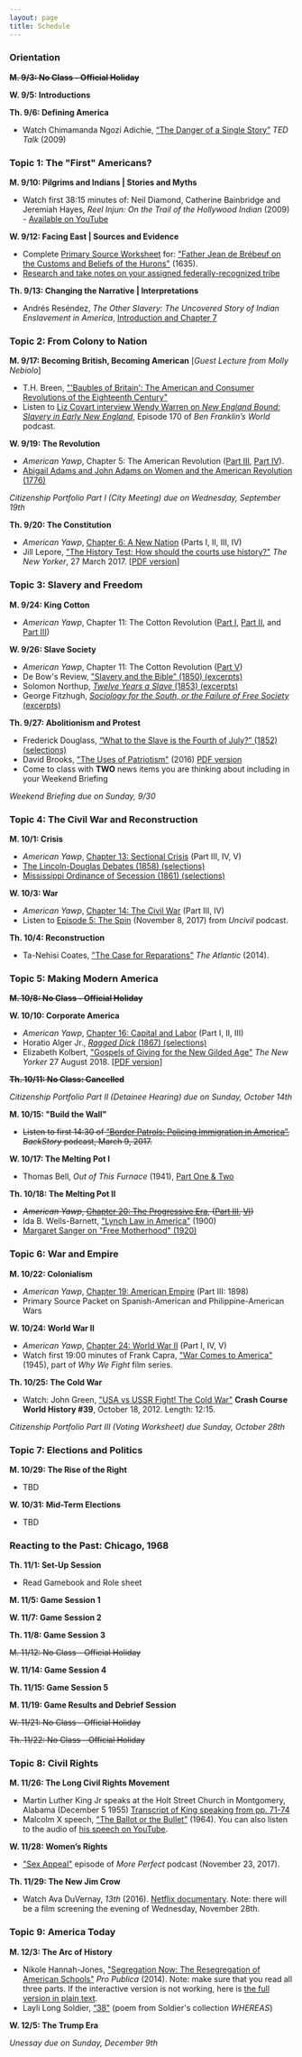 ```yaml
---
layout: page
title: Schedule
---
```


### Orientation

~~**M. 9/3: No Class - Official Holiday**~~

**W. 9/5: Introductions**

**Th. 9/6: Defining America**
- Watch Chimamanda Ngozi Adichie, [“The Danger of a Single Story”](https://www.ted.com/talks/chimamanda_adichie_the_danger_of_a_single_story) *TED Talk* (2009) 

### Topic 1: The "First" Americans?

**M. 9/10: Pilgrims and Indians | Stories and Myths**
- Watch first 38:15 minutes of: Neil Diamond, Catherine Bainbridge and Jeremiah Hayes, *Reel Injun: On the Trail of the Hollywood Indian* (2009) - [Available on YouTube](https://www.youtube.com/watch?v=YNZBpn9asng)

**W. 9/12: Facing East | Sources and Evidence**
- Complete [Primary Source Worksheet]({{site.baseurl}}/downloads/primary-source-worksheet-basic.pdf) for: ["Father Jean de Brébeuf on the Customs and Beliefs of the Hurons"](https://www.dropbox.com/s/fds82wgs49xqk7k/DeBrebeuf_CustomsAndBeliefsOfTheHurons_1635.pdf?dl=0) (1635). 
- [Research and take notes on your assigned federally-recognized tribe]({{site.baseurl}}/downloads/federally-recognized-tribe-research.pdf)

**Th. 9/13: Changing the Narrative | Interpretations**
- Andrés Reséndez, *The Other Slavery: The Uncovered Story of Indian Enslavement in America*, [Introduction and Chapter 7](https://www.dropbox.com/s/yk2xalxr1ry0tty/Resendez_TheOtherSlavery_Intro_Ch7.pdf?dl=0)

### Topic 2: From Colony to Nation

**M. 9/17: Becoming British, Becoming American** [*Guest Lecture from Molly Nebiolo*]
- T.H. Breen, ["'Baubles of Britain': The American and Consumer Revolutions of the Eighteenth Century"](https://www.dropbox.com/s/3of4ae2w0k90bpe/Breen_BaublesOfBritain.pdf?dl=0)
- Listen to [Liz Covart interview Wendy Warren on *New England Bound: Slavery in Early New England*](https://www.benfranklinsworld.com/episode-170-wendy-warren-new-england-bound-slavery-early-new-england/), Episode 170 of *Ben Franklin’s World* podcast.

**W. 9/19: The Revolution**
- *American Yawp*, 	Chapter 5: The American Revolution ([Part III](http://www.americanyawp.com/text/05-the-american-revolution/#III_The_Causes_of_the_American_Revolution), [Part IV](http://www.americanyawp.com/text/05-the-american-revolution/#IV_Independence)).
- [Abigail Adams and John Adams on Women and the American Revolution (1776)](https://www.dropbox.com/s/nkvnu4aw7khvkw9/AbigailAndJohnAdams_1776.pdf?dl=0)

*Citizenship Portfolio Part I (City Meeting) due on Wednesday, September 19th*

**Th. 9/20: The Constitution**
- *American Yawp*, [Chapter 6: A New Nation](http://www.americanyawp.com/text/06-a-new-nation/) (Parts I, II, III, IV)
- Jill Lepore, ["The History Test: How should the courts use history?"](https://www.newyorker.com/magazine/2017/03/27/weaponizing-the-past) *The New Yorker*, 27 March 2017. [[PDF version](https://www.dropbox.com/s/rzzwjuitlcr85le/Lepore_The%20History%20Test%20%7C%20The%20New%20Yorker.pdf?dl=0)]

### Topic 3: Slavery and Freedom

**M. 9/24: King Cotton**
- *American Yawp*, Chapter 11: The Cotton Revolution ([Part I](http://www.americanyawp.com/text/11-the-cotton-revolution/#I_Introduction), [Part II](http://www.americanyawp.com/text/11-the-cotton-revolution/#IIThe_Importance_of_Cotton), and [Part III](http://www.americanyawp.com/text/11-the-cotton-revolution/#III_Cotton_and_Slavery))

**W. 9/26: Slave Society**
- *American Yawp*, Chapter 11: The Cotton Revolution ([Part V](http://www.americanyawp.com/text/11-the-cotton-revolution/#VSouthern_Cultures))
- De Bow's Review, ["Slavery and the Bible" (1850) (excerpts)](https://www.dropbox.com/s/fjpbaj6ci7w85ts/SlaveryAndTheBible_1850.pdf?dl=0)
- Solomon Northup, [*Twelve Years a Slave* (1853) (excerpts)](https://www.dropbox.com/s/7ruqc5sb1q3o5qz/SolomonNorthup_1853.pdf?dl=0)
- George Fitzhugh, [*Sociology for the South, or the Failure of Free Society* (excerpts)](http://www.americanyawp.com/reader/the-cotton-revolution/george-fitzhugh-argues-that-slavery-is-better-than-liberty-and-equality-1854/)

**Th. 9/27: Abolitionism and Protest**
- Frederick Douglass, [“What to the Slave is the Fourth of July?” (1852) (selections)](https://www.dropbox.com/s/dv5tiauwxif9o32/Douglass_WhatToTheSlaveIsTheFourthOfJuly_Excerpts.pdf?dl=0)
- David Brooks, ["The Uses of Patriotism"](https://www.nytimes.com/2016/09/16/opinion/the-uses-of-patriotism.html) (2016) [PDF version](https://www.dropbox.com/s/cvfheekctutdbcc/Brooks_The%20Uses%20of%20Patriotism.pdf?dl=0)
- Come to class with **TWO** news items you are thinking about including in your Weekend Briefing

*Weekend Briefing due on Sunday, 9/30*

### Topic 4: The Civil War and Reconstruction

**M. 10/1: Crisis**
- *American Yawp*, [Chapter 13: Sectional Crisis](http://www.americanyawp.com/text/13-the-sectional-crisis) (Part III, IV, V)
- [The Lincoln-Douglas Debates (1858) (selections)](https://www.dropbox.com/s/mlx9h2lw2o96uef/LincolnDouglassDebates_1858.pdf?dl=0)
- [Mississippi Ordinance of Secession (1861) (selections)](https://www.dropbox.com/s/lgmv9f4uxnp4vcl/MississippiOrdinanceOfSecession_1861.pdf?dl=0)

**W. 10/3: War**
- *American Yawp*, [Chapter 14: The Civil War](http://www.americanyawp.com/text/14-the-civil-war) (Part III, IV)
- Listen to [Episode 5: The Spin](http://www.gimletmedia.com/uncivil/the-spin#episode-player) (November 8, 2017) from *Uncivil* podcast.

**Th. 10/4: Reconstruction**
- Ta-Nehisi Coates, ["The Case for Reparations"](http://www.theatlantic.com/magazine/archive/2014/06/the-case-for-reparations/361631/) *The Atlantic* (2014).

### Topic 5: Making Modern America

~~**M. 10/8:  No Class - Official Holiday**~~

**W. 10/10: Corporate America**
- *American Yawp*, [Chapter 16: Capital and Labor](http://www.americanyawp.com/text/16-capital-and-labor) (Part I, II, III)
- Horatio Alger Jr., [*Ragged Dick* (1867) (selections)](https://www.dropbox.com/s/bg1j5vr713u6rci/Alger_RaggedDick_Excerpts.pdf?dl=0)
- Elizabeth Kolbert, ["Gospels of Giving for the New Gilded Age"](https://www.newyorker.com/magazine/2018/08/27/gospels-of-giving-for-the-new-gilded-age) *The New Yorker* 27 August 2018. [[PDF version](https://www.dropbox.com/s/r3mqdvzcgj456wq/Kolbert_Gospels%20of%20Giving%20for%20the%20New%20Gilded%20Age%20%7C%20The%20New%20Yorker.pdf?dl=0)]

~~**Th. 10/11: No Class: Cancelled**~~

*Citizenship Portfolio Part II (Detainee Hearing) due on Sunday, October 14th*

**M. 10/15: "Build the Wall"**
- ~~Listen to first 14:30 of [“Border Patrols: Policing Immigration in America”](http://backstoryradio.org/shows/border-patrols), *BackStory* podcast, March 9, 2017.~~

**W. 10/17: The Melting Pot I**
- Thomas Bell, *Out of This Furnace* (1941), [Part One & Two](https://www.dropbox.com/s/17civ56sdcifrv5/Bell_OutOfThisFurnace_Part1_Part2.pdf?dl=0)

**Th. 10/18: The Melting Pot II**
- ~~*American Yawp*, [Chapter 20: The Progressive Era](http://www.americanyawp.com/text/20-the-progressive-era/), ([Part III](http://www.americanyawp.com/text/20-the-progressive-era/#III_Womens_Movements), [VI](http://www.americanyawp.com/text/20-the-progressive-era/#VI_Jim_Crow_and_African_American_Life))~~
- Ida B. Wells-Barnett, ["Lynch Law in America"](http://etc.usf.edu/lit2go/pdf/passage/4375/civil-rights-and-conflict-in-the-united-states-selected-speeches-003-speech-on-lynch-law-in-america-given-by-ida-b-wells-in-chicago-illinois-january-1900.pdf) (1900) 
- [Margaret Sanger on "Free Motherhood" (1920)](https://www.dropbox.com/s/vebb8i97ttepedc/Sanger_FreeMotherhood.pdf?dl=0)

### Topic 6: War and Empire

**M. 10/22: Colonialism**
- *American Yawp*, [Chapter 19: American Empire](http://www.americanyawp.com/text/19-american-empire) (Part III: 1898)
- Primary Source Packet on Spanish-American and Philippine-American Wars

**W. 10/24: World War II**
- *American Yawp*, [Chapter 24: World War II](http://www.americanyawp.com/text/24-world-war-ii/) (Part I, IV, V)
- Watch first 19:00 minutes of Frank Capra, ["War Comes to America"](http://ezproxy.neu.edu/login?url=https://search.alexanderstreet.com/view/work/bibliographic_entity|video_work|3604796) (1945), part of *Why We Fight* film series.

**Th. 10/25: The Cold War**
- Watch: John Green, ["USA vs USSR Fight! The Cold War"](https://www.youtube.com/watch?v=y9HjvHZfCUI) **Crash Course World History #39**, October 18, 2012. Length: 12:15.

*Citizenship Portfolio Part III (Voting Worksheet) due Sunday, October 28th*

### Topic 7: Elections and Politics

**M. 10/29: The Rise of the Right**
- TBD

**W. 10/31: Mid-Term Elections**
- TBD

### Reacting to the Past: Chicago, 1968

**Th. 11/1: Set-Up Session**
- Read Gamebook and Role sheet

**M. 11/5: Game Session 1**

**W. 11/7: Game Session 2**

**Th. 11/8: Game Session 3**

~~M. 11/12: No Class - Official Holiday~~

**W. 11/14: Game Session 4**

**Th. 11/15: Game Session 5**

**M. 11/19: Game Results and Debrief Session**

~~W. 11/21: No Class - Official Holiday~~

~~Th. 11/22: No Class - Official Holiday~~ 

### Topic 8: Civil Rights

**M. 11/26: The Long Civil Rights Movement**
- Martin Luther King Jr speaks at the Holt Street Church in Montgomery, Alabama (December 5 1955) [Transcript of King speaking from pp. 71-74](http://okra.stanford.edu/transcription/document_images/Vol03Scans/71_5-Dec-1955_MIA%20Mass%20Meeting.pdf)
- Malcolm X speech, ["The Ballot or the Bullet”](http://www.blacklivesmattersyllabus.com/wp-content/uploads/2015/11/Malcolm-X-The-Ballot-or-the-Bullet.pdf) (1964). You can also listen to the audio of [his speech on YouTube](https://youtu.be/7oVW3HfzXkg).

**W. 11/28: Women’s Rights**
- ["Sex Appeal"](https://www.wnycstudios.org/story/sex-appeal/) episode of *More Perfect* podcast (November 23, 2017).

**Th. 11/29: The New Jim Crow**
- Watch Ava DuVernay, *13th* (2016). [Netflix documentary](https://www.netflix.com/watch/80091741). Note: there will be a film screening the evening of Wednesday, November 28th.

### Topic 9: America Today

**M. 12/3: The Arc of History**
- Nikole Hannah-Jones, ["Segregation Now: The Resegregation of American Schools"](https://www.propublica.org/article/segregation-now-the-resegregation-of-americas-schools) *Pro Publica* (2014). Note: make sure that you read all three parts. If the interactive version is not working, here is [the full version in plain text](https://www.propublica.org/article/segregation-now-full-text).
- Layli Long Soldier, [“38"](https://onbeing.org/blog/layli-long-soldier-38/) (poem from Soldier's collection *WHEREAS*)

**W. 12/5: The Trump Era**

*Unessay due on Sunday, December 9th*